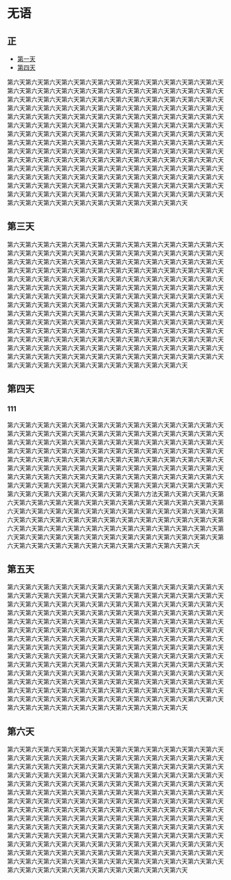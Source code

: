 # 无语
## 正
* [第一天](#day1)
* [第四天](#day2)
 
第六天第六天第六天第六天第六天第六天第六天第六天第六天第六天第六天第六天第六天第六天第六天第六天第六天第六天第六天第六天第六天第六天第六天第六天第六天第六天第六天第六天第六天第六天第六天第六天第六天第六天第六天第六天第六天第六天第六天第六天第六天第六天第六天第六天第六天第六天第六天第六天第六天第六天第六天第六天第六天第六天第六天第六天第六天第六天第六天第六天第六天第六天第六天第六天第六天第六天第六天第六天第六天第六天第六天第六天第六天第六天第六天第六天第六天第六天第六天第六天第六天第六天第六天第六天第六天第六天第六天第六天第六天第六天第六天第六天第六天第六天第六天第六天第六天第六天第六天第六天第六天第六天第六天第六天第六天第六天第六天第六天第六天第六天第六天第六天第六天第六天第六天第六天第六天第六天第六天第六天第六天第六天第六天第六天第六天第六天第六天第六天第六天第六天第六天第六天第六天第六天第六天第六天第六天第六天第六天第六天第六天第六天第六天第六天第六天第六天第六天第六天第六天第六天第六天第六天第六天第六天第六天第六天第六天第六天第六天第六天第六天第六天第六天第六天第六天第六天第六天第六天第六天第六天第六天第六天第六天第六天第六天第六天第六天第六天
## 第三天
第六天第六天第六天第六天第六天第六天第六天第六天第六天第六天第六天第六天第六天第六天第六天第六天第六天第六天第六天第六天第六天第六天第六天第六天第六天第六天第六天第六天第六天第六天第六天第六天第六天第六天第六天第六天第六天第六天第六天第六天第六天第六天第六天第六天第六天第六天第六天第六天第六天第六天第六天第六天第六天第六天第六天第六天第六天第六天第六天第六天第六天第六天第六天第六天第六天第六天第六天第六天第六天第六天第六天第六天第六天第六天第六天第六天第六天第六天第六天第六天第六天第六天第六天第六天第六天第六天第六天第六天第六天第六天第六天第六天第六天第六天第六天第六天第六天第六天第六天第六天第六天第六天第六天第六天第六天第六天第六天第六天第六天第六天第六天第六天第六天第六天第六天第六天第六天第六天第六天第六天第六天第六天第六天第六天第六天第六天第六天第六天第六天第六天第六天第六天第六天第六天第六天第六天第六天第六天第六天第六天第六天第六天第六天第六天第六天第六天第六天第六天第六天第六天第六天第六天第六天第六天第六天第六天第六天第六天第六天第六天第六天第六天第六天第六天第六天第六天第六天第六天第六天第六天第六天第六天第六天第六天第六天第六天第六天第六天
## 第四天<a id="day2"></a>
### 111
第六天第六天第六天第六天第六天第六天第六天第六天第六天第六天第六天第六天第六天第六天第六天第六天第六天第六天第六天第六天第六天第六天第六天第六天第六天第六天第六天第六天第六天第六天第六天第六天第六天第六天第六天第六天第六天第六天第六天第六天第六天第六天第六天第六天第六天第六天第六天第六天第六天第六天第六天第六天第六天第六天第六天第六天第六天第六天第六天第六天第六天第六天第六天第六天第六天第六天第六天第六天第六天第六天第六天第六天第六天第六天第六天第六天第六天第六天第六天第六天第六天第六天第六天第六天第六天第六天第六天第六天第六天第六天第六天第六天第六天第六天第六天第六天第六天第六天第六天第六天第六天第六天第六天第六方法天第六天第六天第六天第六天第六天第六天第六天第六天第六天第六天第六天第六天第六天第六天第六天第六天第六天第六天第六天第六天第六天第六天第六天第六天第六天第六天第六天第六天第六天第六天第六天第六天第六天第六天第六天第六天第六天第六天第六天第六天第六天第六天第六天第六天第六天第六天第六天第六天第六天第六天第六天第六天第六天第六天第六天第六天第六天第六天第六天第六天第六天第六天第六天第六天第六天第六天第六天第六天第六天第六天第六天第六天第六天第六天
## 第五天
第六天第六天第六天第六天第六天第六天第六天第六天第六天第六天第六天第六天第六天第六天第六天第六天第六天第六天第六天第六天第六天第六天第六天第六天第六天第六天第六天第六天第六天第六天第六天第六天第六天第六天第六天第六天第六天第六天第六天第六天第六天第六天第六天第六天第六天第六天第六天第六天第六天第六天第六天第六天第六天第六天第六天第六天第六天第六天第六天第六天第六天第六天第六天第六天第六天第六天第六天第六天第六天第六天第六天第六天第六天第六天第六天第六天第六天第六天第六天第六天第六天第六天第六天第六天第六天第六天第六天第六天第六天第六天第六天第六天第六天第六天第六天第六天第六天第六天第六天第六天第六天第六天第六天第六天第六天第六天第六天第六天第六天第六天第六天第六天第六天第六天第六天第六天第六天第六天第六天第六天第六天第六天第六天第六天第六天第六天第六天第六天第六天第六天第六天第六天第六天第六天第六天第六天第六天第六天第六天第六天第六天第六天第六天第六天第六天第六天第六天第六天第六天第六天第六天第六天第六天第六天第六天第六天第六天第六天第六天第六天第六天第六天第六天第六天第六天第六天第六天第六天第六天第六天第六天第六天第六天第六天第六天第六天第六天第六天
## 第六天
第六天第六天第六天第六天第六天第六天第六天第六天第六天第六天第六天第六天第六天第六天第六天第六天第六天第六天第六天第六天第六天第六天第六天第六天第六天第六天第六天第六天第六天第六天第六天第六天第六天第六天第六天第六天第六天第六天第六天第六天第六天第六天第六天第六天第六天第六天第六天第六天第六天第六天第六天第六天第六天第六天第六天第六天第六天第六天第六天第六天第六天第六天第六天第六天第六天第六天第六天第六天第六天第六天第六天第六天第六天第六天第六天第六天第六天第六天第六天第六天第六天第六天第六天第六天第六天第六天第六天第六天第六天第六天第六天第六天第六天第六天第六天第六天第六天第六天第六天第六天第六天第六天第六天第六天第六天第六天第六天第六天第六天第六天第六天第六天第六天第六天第六天第六天第六天第六天第六天第六天第六天第六天第六天第六天第六天第六天第六天第六天第六天第六天第六天第六天第六天第六天第六天第六天第六天第六天第六天第六天第六天第六天第六天第六天第六天第六天第六天第六天第六天第六天第六天第六天第六天第六天第六天第六天第六天第六天第六天第六天第六天第六天第六天第六天第六天第六天第六天第六天第六天第六天第六天第六天第六天第六天第六天第六天第六天第六天
<a id="day1"></a>
